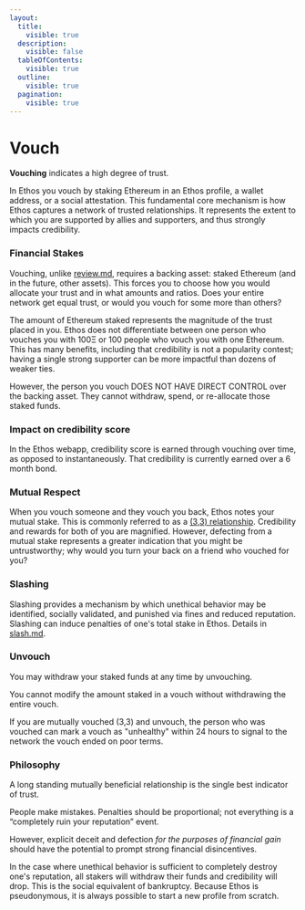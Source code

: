 ```yaml
---
layout:
  title:
    visible: true
  description:
    visible: false
  tableOfContents:
    visible: true
  outline:
    visible: true
  pagination:
    visible: true
---
```


# Vouch

**Vouching** indicates a high degree of trust.&#x20;

In Ethos you vouch by staking Ethereum in an Ethos profile, a wallet address, or a social attestation. This fundamental core mechanism is how Ethos captures a network of trusted relationships. It represents the extent to which you are supported by allies and supporters, and thus strongly impacts credibility.

### Financial Stakes

Vouching, unlike [review.md](review.md "mention"), requires a backing asset: staked Ethereum (and in the future, other assets). This forces you to choose how you would allocate your trust and in what amounts and ratios. Does your entire network get equal trust, or would you vouch for some more than others?

The amount of Ethereum staked represents the magnitude of the trust placed in you. Ethos does not differentiate between one person who vouches you with 100Ξ or 100 people who vouch you with one Ethereum. This has many benefits, including that credibility is not a popularity contest; having a single strong supporter can be more impactful than dozens of weaker ties.&#x20;

However, the person you vouch DOES NOT HAVE DIRECT CONTROL over the backing asset. They cannot withdraw, spend, or re-allocate those staked funds.

### Impact on credibility score

In the Ethos webapp, credibility score is earned through vouching over time, as opposed to instantaneously. That credibility is currently earned over a 6 month bond.&#x20;

### Mutual Respect

When you vouch someone and they vouch you back, Ethos notes your mutual stake. This is commonly referred to as a [(3,3) relationship](https://research.tokenmetrics.com/3-comma-3/). Credibility and rewards for both of you are magnified. However, defecting from a mutual stake represents a greater indication that you might be untrustworthy; why would you turn your back on a friend who vouched for you?&#x20;

### Slashing

Slashing provides a mechanism by which unethical behavior may be identified, socially validated, and punished via fines and reduced reputation. Slashing can induce penalties of one's total stake in Ethos. Details in [slash.md](slash.md "mention").&#x20;

### Unvouch

You may withdraw your staked funds at any time by unvouching.&#x20;

You cannot modify the amount staked in a vouch without withdrawing the entire vouch.&#x20;

If you are mutually vouched (3,3) and unvouch, the person who was vouched can mark a vouch as "unhealthy" within 24 hours to signal to the network the vouch ended on poor terms.

### **Philosophy**

A long standing mutually beneficial relationship is the single best indicator of trust.&#x20;

People make mistakes. Penalties should be proportional; not everything is a “completely ruin your reputation” event.&#x20;

However, explicit deceit and defection _for the purposes of financial gain_ should have the potential to prompt strong financial disincentives.&#x20;

In the case where unethical behavior is sufficient to completely destroy one's reputation, all stakers will withdraw their funds and credibility will drop. This is the social equivalent of bankruptcy. Because Ethos is pseudonymous, it is always possible to start a new profile from scratch.&#x20;



